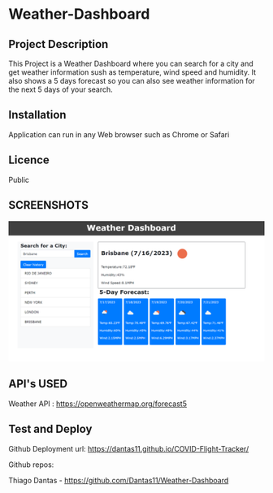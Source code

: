 # Weather-Dashboard

## Project Description

This Project is a Weather Dashboard  where you can search for a city and get weather information sush as temperature, wind speed and humidity. It also shows a 5 days forecast so you can also see weather information for the next 5 days of your search.

## Installation

Application can run in any Web browser such as Chrome or Safari

## Licence

Public

## SCREENSHOTS

![Wesite page](https://github.com/Dantas11/Weather-Dashboard/blob/main/assets/images/weather-dashboard-image.png)

## API's USED

Weather API : https://openweathermap.org/forecast5

## Test and Deploy

Github Deployment url: https://dantas11.github.io/COVID-Flight-Tracker/

Github repos:

Thiago Dantas - https://github.com/Dantas11/Weather-Dashboard


